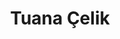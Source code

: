 ---
layout: author
title: Tuana Çelik
name: Tuana Celik
slug: tuana-celik
position: Developer Advocate
image: /images/authors/tuana-celik.jpg
socials:
  author_page:
    - name: LinkedIn
      url: https://linkedin.com/in/tuanacelik
      icon: /images/icons/linkedin-white.svg
    - name: Twitter
      url: https://twitter.com/tuanacelik
      icon: /images/icons/twitter-white.svg
  blog_posts:
    - name: LinkedIn
      url: https://linkedin.com/in/tuanacelik
      icon: /images/icons/linkedin-dark.svg
    - name: Twitter
      url: https://twitter.com/tuanacelik
      icon: /images/icons/twitter-dark.svg
---